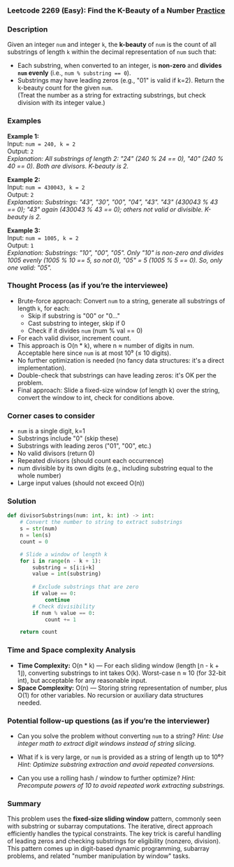 ### Leetcode 2269 (Easy): Find the K-Beauty of a Number [Practice](https://leetcode.com/problems/find-the-k-beauty-of-a-number)

### Description  
Given an integer `num` and integer `k`, the **k-beauty** of `num` is the count of all substrings of length `k` within the decimal representation of `num` such that:
- Each substring, when converted to an integer, is **non-zero** and **divides `num` evenly** (i.e., `num % substring == 0`).
- Substrings may have leading zeros (e.g., "01" is valid if k=2).
Return the k-beauty count for the given `num`.  
(Treat the number as a string for extracting substrings, but check division with its integer value.)  


### Examples  

**Example 1:**  
Input: `num = 240, k = 2`  
Output: `2`  
*Explanation: All substrings of length 2: "24" (240 % 24 == 0), "40" (240 % 40 == 0). Both are divisors. K-beauty is 2.*

**Example 2:**  
Input: `num = 430043, k = 2`  
Output: `2`  
*Explanation: Substrings: "43", "30", "00", "04", "43". "43" (430043 % 43 == 0); "43" again (430043 % 43 == 0); others not valid or divisible. K-beauty is 2.*

**Example 3:**  
Input: `num = 1005, k = 2`  
Output: `1`  
*Explanation: Substrings: "10", "00", "05". Only "10" is non-zero and divides 1005 evenly (1005 % 10 == 5, so not 0), "05" = 5 (1005 % 5 == 0). So, only one valid: "05".*


### Thought Process (as if you’re the interviewee)  
- Brute-force approach: Convert `num` to a string, generate all substrings of length `k`, for each:
  - Skip if substring is "00" or "0..."
  - Cast substring to integer, skip if 0
  - Check if it divides `num` (num % val == 0)
- For each valid divisor, increment count.
- This approach is O(n * k), where n ≈ number of digits in num. Acceptable here since `num` is at most 10⁹ (≤ 10 digits).
- No further optimization is needed (no fancy data structures: it's a direct implementation).
- Double-check that substrings can have leading zeros: it's OK per the problem.
- Final approach: Slide a fixed-size window (of length k) over the string, convert the window to int, check for conditions above.


### Corner cases to consider  
- `num` is a single digit, k=1
- Substrings include "0" (skip these)
- Substrings with leading zeros ("01", "00", etc.)
- No valid divisors (return 0)
- Repeated divisors (should count each occurrence)
- num divisible by its own digits (e.g., including substring equal to the whole number)
- Large input values (should not exceed O(n))


### Solution

```python
def divisorSubstrings(num: int, k: int) -> int:
    # Convert the number to string to extract substrings
    s = str(num)
    n = len(s)
    count = 0

    # Slide a window of length k
    for i in range(n - k + 1):
        substring = s[i:i+k]
        value = int(substring)
        
        # Exclude substrings that are zero
        if value == 0:
            continue
        # Check divisibility
        if num % value == 0:
            count += 1

    return count
```

### Time and Space complexity Analysis  

- **Time Complexity:** O(n \* k) — For each sliding window (length ⌊n - k + 1⌋), converting substrings to int takes O(k). Worst-case n ≈ 10 (for 32-bit int), but acceptable for any reasonable input.
- **Space Complexity:** O(n) — Storing string representation of number, plus O(1) for other variables. No recursion or auxiliary data structures needed.


### Potential follow-up questions (as if you’re the interviewer)  

- Can you solve the problem without converting `num` to a string?
  *Hint: Use integer math to extract digit windows instead of string slicing.*

- What if `k` is very large, or `num` is provided as a string of length up to 10⁶?
  *Hint: Optimize substring extraction and avoid repeated conversions.*

- Can you use a rolling hash / window to further optimize?
  *Hint: Precompute powers of 10 to avoid repeated work extracting substrings.*


### Summary
This problem uses the **fixed-size sliding window** pattern, commonly seen with substring or subarray computations. The iterative, direct approach efficiently handles the typical constraints. The key trick is careful handling of leading zeros and checking substrings for eligibility (nonzero, division). This pattern comes up in digit-based dynamic programming, subarray problems, and related "number manipulation by window" tasks.